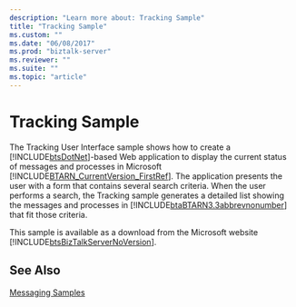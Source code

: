 ```yaml
---
description: "Learn more about: Tracking Sample"
title: "Tracking Sample"
ms.custom: ""
ms.date: "06/08/2017"
ms.prod: "biztalk-server"
ms.reviewer: ""
ms.suite: ""
ms.topic: "article"
---
```

# Tracking Sample
The Tracking User Interface sample shows how to create a [!INCLUDE[btsDotNet](../../includes/btsdotnet-md.md)]-based Web application to display the current status of messages and processes in Microsoft [!INCLUDE[BTARN_CurrentVersion_FirstRef](../../includes/btarn-currentversion-firstref-md.md)]. The application presents the user with a form that contains several search criteria. When the user performs a search, the Tracking sample generates a detailed list showing the messages and processes in [!INCLUDE[btaBTARN3.3abbrevnonumber](../../includes/btabtarn3-3abbrevnonumber-md.md)] that fit those criteria.

 This sample is available as a download from the Microsoft website [!INCLUDE[btsBizTalkServerNoVersion](../../includes/btsbiztalkservernoversion-md.md)].

## See Also
[Messaging Samples](../../adapters-and-accelerators/accelerator-rosettanet/messaging-samples.md)

